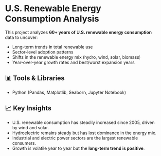 # U.S. Renewable Energy Consumption Analysis

This project analyzes **60+ years of U.S. renewable energy consumption** data to uncover:
- Long-term trends in total renewable use
- Sector-level adoption patterns
- Shifts in the renewable energy mix (hydro, wind, solar, biomass)
- Year-over-year growth rates and best/worst expansion years

## 📊 Tools & Libraries
- Python (Pandas, Matplotlib, Seaborn, Jupyter Notebook)

## 📈 Key Insights
- U.S. renewable consumption has steadily increased since 2005, driven by wind and solar.
- Hydroelectric remains steady but has lost dominance in the energy mix.
- Industrial and electric power sectors are the largest renewable consumers.
- Growth is volatile year to year but the **long-term trend is positive**.
